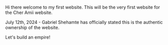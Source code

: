 Hi there welcome to my first website. This will be the very first website for the Cher Amii website.

July 12th, 2024 - Gabriel Shehamte has officially stated this is the authentic ownership of the website.

Let's build an empire!